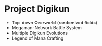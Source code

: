 Project Digikun
================================

* Top-down Overworld (randomized fields)
* Megaman-Network Battle System
* Multiple Digikun Evolutions
* Legend of Mana Crafting